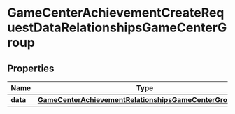 

# GameCenterAchievementCreateRequestDataRelationshipsGameCenterGroup


## Properties

| Name | Type | Description | Notes |
|------------ | ------------- | ------------- | -------------|
|**data** | [**GameCenterAchievementRelationshipsGameCenterGroupData**](GameCenterAchievementRelationshipsGameCenterGroupData.md) |  |  [optional] |




